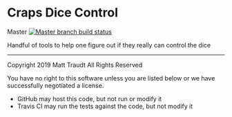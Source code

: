 # Craps Dice Control

Master [![Master branch build status](https://travis-ci.org/pastly/craps-dice-control.svg?branch=master)](https://travis-ci.org/pastly/craps-dice-control)

Handful of tools to help one figure out if they really can control the dice


-------

Copyright 2019 Matt Traudt All Rights Reserved

You have no right to this software unless you are listed below or we have successfully negotiated a license.

- GitHub may host this code, but not run or modify it
- Travis CI may run the tests against the code, but not modify it
